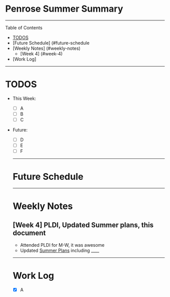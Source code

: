 # Penrose Summer Summary
------------
Table of Contents
* [TODOS](#todos)
* [Future Schedule] (#future-schedule
* [Weekly Notes] (#weekly-notes)
   * [Week 4] (#week-4)
* [Work Log]

------------
# TODOS
- This Week:
  - [ ] A
  - [ ] B
  - [ ] C
- Future:
  - [ ] D
  - [ ] E
  - [ ] F
  
  ----------
  # Future Schedule
  
  
  -----------
  # Weekly Notes
  
  ## [Week 4] PLDI, Updated Summer plans, this document
  * Attended PLDI for M-W, it was awesome
  * Updated [Summer Plans](https://docs.google.com/document/d/1gkI0dG9Wuk-udoWudLrE4tjXj6ei4QSu1uRS4YOBwXo/edit) including ____
  
  -----
  
  # Work Log
    - [x] A
